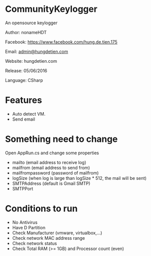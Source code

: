# CommunityKeylogger

An opensource keylogger

Author: nonameHDT

Facebook: https://www.facebook.com/hung.de.tien.175

Email: admin@hungdetien.com

Website: hungdetien.com

Release: 05/06/2016

Language: CSharp

# Features

* Auto detect VM. 
* Send email

# Something need to change

Open AppRun.cs and change some properties
* mailto (email address to receive log)
* mailfrom (email address to send from)
* mailfrompassword (password of mailfrom)
* logSize (when log is large than logSize * 512, the mail will be sent)
* SMTPAddress  (default is Gmail SMTP)
* SMTPPort

# Conditions to run

* No Antivirus
* Have D Partition
* Check Manufacturer (vmware, virtualbox,...)
* Check network MAC address range
* Check network status
* Check Total RAM (>= 1GB) and Processor count (even)
